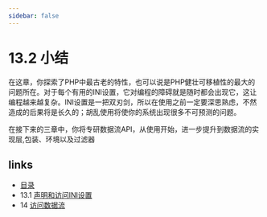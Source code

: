 ```yaml
---
sidebar: false
---
```


# 13.2 小结

在这章，你探索了PHP中最古老的特性，也可以说是PHP健壮可移植性的最大的问题所在。对于每个有用的INI设置，它对编程的障碍就是随时都会出现它，这让编程越来越复杂。INI设置是一把双刃剑，所以在使用之前一定要深思熟虑，不然造成的后果将是长久的；胡乱使用将使你的系统出现很多不可预测的问题。

在接下来的三章中，你将专研数据流API，从使用开始，进一步提升到数据流的实现层,包装、环境以及过滤器

## links
   * [目录](<preface.md>)
   * 13.1 [声明和访问INI设置](<13.1.md>)
   * 14   [访问数据流](<14.md>)